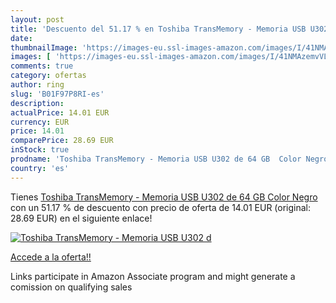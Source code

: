 ```yaml
---
layout: post
title: 'Descuento del 51.17 % en Toshiba TransMemory - Memoria USB U302 d'
date: 
thumbnailImage: 'https://images-eu.ssl-images-amazon.com/images/I/41NMAzemvVL._SL200_.jpg'
images: [ 'https://images-eu.ssl-images-amazon.com/images/I/41NMAzemvVL._SL200_.jpg' ]
comments: true
category: ofertas
author: ring
slug: 'B01F97P8RI-es'
description:
actualPrice: 14.01 EUR
currency: EUR
price: 14.01
comparePrice: 28.69 EUR
inStock: true
prodname: 'Toshiba TransMemory - Memoria USB U302 de 64 GB  Color Negro'
country: 'es'
---
```


Tienes [Toshiba TransMemory - Memoria USB U302 de 64 GB  Color Negro](https://www.amazon.es/dp/B01F97P8RI/?tag=tolees-21) con un 51.17 % de descuento con precio de oferta de 14.01 EUR (original: 28.69 EUR) en el siguiente enlace!

[![Toshiba TransMemory - Memoria USB U302 d](https://images-eu.ssl-images-amazon.com/images/I/41NMAzemvVL._SL200_.jpg)](https://www.amazon.es/dp/B01F97P8RI/?tag=tolees-21)

[Accede a la oferta!!](https://www.amazon.es/dp/B01F97P8RI/?tag=tolees-21)

Links participate in Amazon Associate program and might generate a comission on qualifying sales


